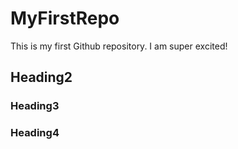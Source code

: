 # MyFirstRepo
This is my first Github repository. I am super excited!

## Heading2

### Heading3

### Heading4